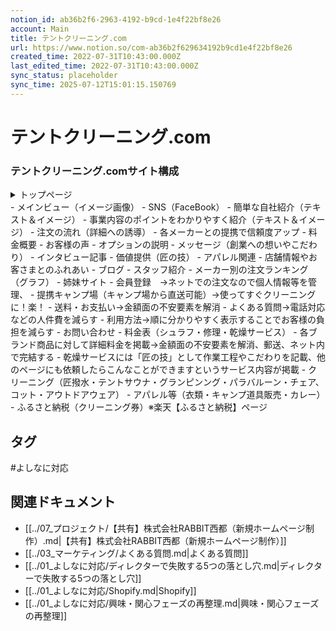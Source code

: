 ```yaml
---
notion_id: ab36b2f6-2963-4192-b9cd-1e4f22bf8e26
account: Main
title: テントクリーニング.com
url: https://www.notion.so/com-ab36b2f629634192b9cd1e4f22bf8e26
created_time: 2022-07-31T10:43:00.000Z
last_edited_time: 2022-07-31T10:43:00.000Z
sync_status: placeholder
sync_time: 2025-07-12T15:01:15.150769
---
```

# テントクリーニング.com

### テントクリーニング.comサイト構成
<details>
<summary>トップページ</summary>
</details>
  - メインビュー（イメージ画像）
  - SNS（FaceBook）
  - 簡単な自社紹介（テキスト＆イメージ）
  - 事業内容のポイントをわかりやすく紹介（テキスト＆イメージ）
  - 注文の流れ（詳細への誘導）
  - 各メーカーとの提携で信頼度アップ
  - 料金概要
  - お客様の声
  - オプションの説明
  - メッセージ（創業への想いやこだわり）
  - インタビュー記事
  - 価値提供（匠の技）
  - アパレル関連
  - 店舗情報やお客さまとのふれあい
  - ブログ
  - スタッフ紹介
  - メーカー別の注文ランキング（グラフ）
  - 姉妹サイト
- 会員登録　→ネットでの注文なので個人情報等を管理、
- 提携キャンプ場（キャンプ場から直送可能）→使ってすぐクリーニングに！楽！
- 送料・お支払い→金額面の不安要素を解消
- よくある質問→電話対応などの人件費を減らす
- 利用方法→順に分かりやすく表示することでお客様の負担を減らす
- お問い合わせ
- 料金表（シュラフ・修理・乾燥サービス）
  - 各ブランド商品に対して詳細料金を掲載→金額面の不安要素を解消、郵送、ネット内で完結する
  - 乾燥サービスには「匠の技」として作業工程やこだわりを記載、他のページにも依頼したらこんなことができますというサービス内容が掲載
- クリーニング（匠撥水・テントサウナ・グランピンング・パラバルーン・チェア、コット・アウトドアウェア）
- アパレル等（衣類・キャンプ道具販売・カレー）
- ふるさと納税（クリーニング券）※楽天【ふるさと納税】ページ

## タグ

#よしなに対応 

## 関連ドキュメント

- [[../07_プロジェクト/【共有】株式会社RABBIT西都（新規ホームページ制作）.md|【共有】株式会社RABBIT西都（新規ホームページ制作）]]
- [[../03_マーケティング/よくある質問.md|よくある質問]]
- [[../01_よしなに対応/ディレクターで失敗する5つの落とし穴.md|ディレクターで失敗する5つの落とし穴]]
- [[../01_よしなに対応/Shopify.md|Shopify]]
- [[../01_よしなに対応/興味・関心フェーズの再整理.md|興味・関心フェーズの再整理]]

